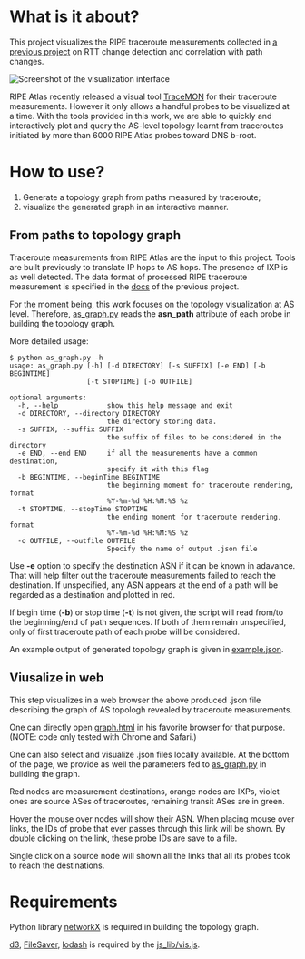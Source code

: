 # What is it about?
This project visualizes the RIPE traceroute measurements collected in [a previous project](https://github.com/WenqinSHAO/rtt.git)
on RTT change detection and correlation with path changes.

![Screenshot of the visualization interface](./screenshot.gif)

RIPE Atlas recently released a visual tool [TraceMON](https://labs.ripe.net/Members/massimo_candela/tracemon-traceroute-visualisation-network-debugging-tool)
for their traceroute measurements.
However it only allows a handful probes to be visualized at a time.
With the tools provided in this work, we are able to quickly and interactively
plot and query the AS-level topology learnt from traceroutes initiated by more than 6000 RIPE Atlas probes toward DNS b-root.

# How to use?
1. Generate a topology graph from paths measured by traceroute;
2. visualize the generated graph in an interactive manner.

## From paths to topology graph
Traceroute measurements from RIPE Atlas are the input to this project.
Tools are built previously to translate IP hops to AS hops.
The presence of IXP is as well detected.
The data format of processed RIPE traceroute measurement is specified in the [docs](https://github.com/WenqinSHAO/rtt/blob/master/docs/path_analysis.md#output)
of the previous project.

For the moment being, this work focuses on the topology visualization at AS level.
Therefore, [as_graph.py](./as_graph.py) reads the __asn_path__ attribute of each probe
in building the topology graph.

More detailed usage:
```
$ python as_graph.py -h
usage: as_graph.py [-h] [-d DIRECTORY] [-s SUFFIX] [-e END] [-b BEGINTIME]
                   [-t STOPTIME] [-o OUTFILE]

optional arguments:
  -h, --help            show this help message and exit
  -d DIRECTORY, --directory DIRECTORY
                        the directory storing data.
  -s SUFFIX, --suffix SUFFIX
                        the suffix of files to be considered in the directory
  -e END, --end END     if all the measurements have a common destination,
                        specify it with this flag
  -b BEGINTIME, --beginTime BEGINTIME
                        the beginning moment for traceroute rendering, format
                        %Y-%m-%d %H:%M:%S %z
  -t STOPTIME, --stopTime STOPTIME
                        the ending moment for traceroute rendering, format
                        %Y-%m-%d %H:%M:%S %z
  -o OUTFILE, --outfile OUTFILE
                        Specify the name of output .json file

```
Use __-e__ option to specify the destination ASN if it can be known in adavance.
That will help filter out the traceroute measurements failed to reach the destination.
If unspecified, any ASN appears at the end of a path will be regarded as a destination and
plotted in red.

If begin time (__-b__) or stop time (__-t__) is not given,
the script will read from/to the beginning/end of path sequences.
If both of them remain unspecified, only of first traceroute path of each probe will be considered.

An example output of generated topology graph is given in [example.json](./example.json).

## Viusalize in web
This step visualizes in a web browser the above produced .json file describing the graph
of AS topologh revealed by traceroute measurements.

One can directly open [graph.html](./graph.html) in his favorite browser for that purpose.
(NOTE: code only tested with Chrome and Safari.)

One can also select and visualize .json files locally available.
At the bottom of the page, we provide as well the parameters fed to [as_graph.py](./as_graph.py)
in building the graph.

Red nodes are measurement destinations, orange nodes are IXPs, violet ones are source ASes
of traceroutes, remaining transit ASes are in green.

Hover the mouse over nodes will show their ASN.
When placing mouse over links, the IDs of probe that ever passes through this link will be shown.
By double clicking on the link, these probe IDs are save to a file.

Single click on a source node will shown all the links that all its probes took to reach the destinations.

# Requirements
Python library [networkX](https://networkx.github.io) is required in building the topology graph.

[d3](https://d3js.org), [FileSaver](https://github.com/eligrey/FileSaver.js.git), [lodash](https://lodash.com) is
required by the [js_lib/vis.js](./js_lib/vis.js).